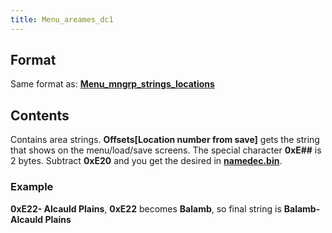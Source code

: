 ```yaml
---
title: Menu_areames_dc1
---
```


## Format

Same format as: **[Menu\_mngrp\_strings\_locations](http://wiki.ffrtt.ru/index.php/FF8/Menu_mngrp_strings_locations)**

## Contents

Contains area strings. **Offsets\[Location number from save\]** gets the string that shows on the menu/load/save screens. The special character **0xE\#\#** is 2 bytes. Subtract **0xE20** and you get the desired in **[namedec.bin](Main_namedic.md)**.

### Example

**0xE22- Alcauld Plains**, **0xE22** becomes **Balamb**, so final string is **Balamb- Alcauld Plains**
